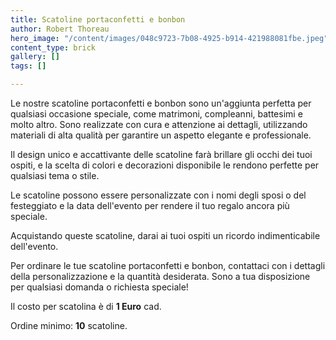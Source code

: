 ```yaml
---
title: Scatoline portaconfetti e bonbon
author: Robert Thoreau
hero_image: "/content/images/048c9723-7b08-4925-b914-421988081fbe.jpeg"
content_type: brick
gallery: []
tags: []

---
```

Le nostre scatoline portaconfetti e bonbon sono un'aggiunta perfetta per qualsiasi occasione speciale, come matrimoni, compleanni, battesimi e molto altro. Sono realizzate con cura e attenzione ai dettagli, utilizzando materiali di alta qualità per garantire un aspetto elegante e professionale.

Il design unico e accattivante delle scatoline farà brillare gli occhi dei tuoi ospiti, e la scelta di colori e decorazioni disponibile le rendono perfette per qualsiasi tema o stile.

Le scatoline possono essere personalizzate con i nomi degli sposi o del festeggiato e la data dell'evento per rendere il tuo regalo ancora più speciale.

Acquistando queste scatoline, darai ai tuoi ospiti un ricordo indimenticabile dell'evento.

Per ordinare le tue scatoline portaconfetti e bonbon, contattaci con i dettagli della personalizzazione e la quantità desiderata. Sono a tua disposizione per qualsiasi domanda o richiesta speciale!

  
Il costo per scatolina è di **1 Euro** cad. 

Ordine minimo: **10** scatoline.